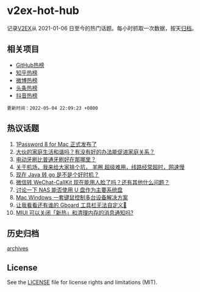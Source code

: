 # v2ex-hot-hub

 记录[V2EX](https://www.v2ex.com/)从 2021-01-06 日至今的热门话题。每小时抓取一次数据，按天[归档](archives)。
 
 ## 相关项目

- [GitHub热榜](https://github.com/lonnyzhang423/github-hot-hub)
- [知乎热榜](https://github.com/lonnyzhang423/zhihu-hot-hub)
- [微博热榜](https://github.com/lonnyzhang423/weibo-hot-hub)
- [头条热榜](https://github.com/lonnyzhang423/toutiao-hot-hub)
- [抖音热榜](https://github.com/lonnyzhang423/douyin-hot-hub)


 `更新时间：2022-05-04 22:09:23 +0800`

## 热议话题

1. [1Password 8 for Mac 正式发布了](https://www.v2ex.com/t/850700)
1. [大伙的家庭生活和谐吗？有没有好的办法能促进家庭关系？](https://www.v2ex.com/t/850760)
1. [电动牙刷比普通牙刷好在那哪里？](https://www.v2ex.com/t/850734)
1. [关于机场，我来给大家排个坑， 羊圈 超级难用，线路经常超时，网速慢](https://www.v2ex.com/t/850736)
1. [现在 Java 转 go 是不是个好时机？](https://www.v2ex.com/t/850704)
1. [微信转 WeChat-CallKit 现在能用人脸了吗？还有其他什么问题？](https://www.v2ex.com/t/850728)
1. [讨论一下 NAS 能否使用 U 盘作为主要系统盘](https://www.v2ex.com/t/850761)
1. [Mac Windows 一套键鼠控制多台设备解决方案](https://www.v2ex.com/t/850750)
1. [让我看看还有谁的 Gboard 工具栏无法自定义🤣](https://www.v2ex.com/t/850716)
1. [MIUI 可以关闭「新热」和清理内存的消息通知吗?](https://www.v2ex.com/t/850738)

## 历史归档

[archives](archives)

## License

See the [LICENSE](LICENSE) file for license rights and limitations (MIT).
